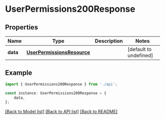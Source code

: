 # UserPermissions200Response


## Properties

Name | Type | Description | Notes
------------ | ------------- | ------------- | -------------
**data** | [**UserPermissionsResource**](UserPermissionsResource.md) |  | [default to undefined]

## Example

```typescript
import { UserPermissions200Response } from './api';

const instance: UserPermissions200Response = {
    data,
};
```

[[Back to Model list]](../README.md#documentation-for-models) [[Back to API list]](../README.md#documentation-for-api-endpoints) [[Back to README]](../README.md)
